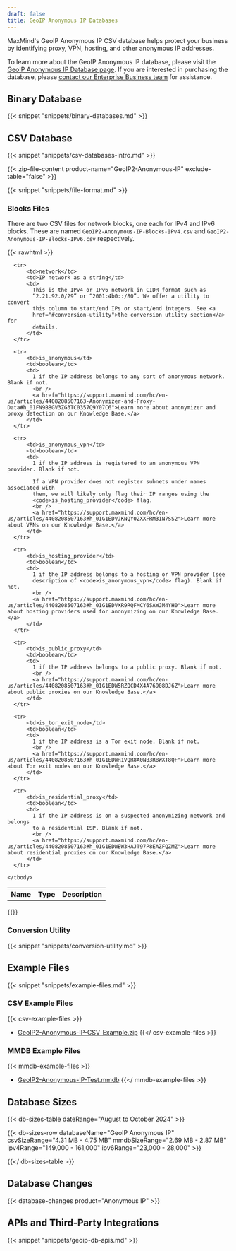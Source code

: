 ```yaml
---
draft: false
title: GeoIP Anonymous IP Databases
---
```


MaxMind's GeoIP Anonymous IP CSV database helps protect your business by
identifying proxy, VPN, hosting, and other anonymous IP addresses.

To learn more about the GeoIP Anonymous IP database, please visit the
[GeoIP Anonymous IP Database page](https://www.maxmind.com/en/solutions/geoip2-enterprise-product-suite/anonymous-ip-database).
If you are interested in purchasing the database, please
[contact our Enterprise Business team](https://www.maxmind.com/en/solutions/geoip2-enterprise-product-suite#signUp)
for assistance.

## Binary Database

{{< snippet "snippets/binary-databases.md" >}}

## CSV Database

{{< snippet "snippets/csv-databases-intro.md" >}}

{{< zip-file-content product-name="GeoIP2-Anonymous-IP" exclude-table="false" >}}

{{< snippet "snippets/file-format.md" >}}

### Blocks Files

There are two CSV files for network blocks, one each for IPv4 and IPv6 blocks.
These are named `GeoIP2-Anonymous-IP-Blocks-IPv4.csv` and
`GeoIP2-Anonymous-IP-Blocks-IPv6.csv` respectively.

{{< rawhtml >}}

<div class="table">
  <table>
    <tbody>
      <tr>
          <th>Name</th>
          <th>Type</th>
          <th>Description</th>
      </tr>

      <tr>
          <td>network</td>
          <td>IP network as a string</td>
          <td>
            This is the IPv4 or IPv6 network in CIDR format such as
            “2.21.92.0/29” or “2001:4b0::/80”. We offer a utility to convert
            this column to start/end IPs or start/end integers. See <a
            href="#conversion-utility">the conversion utility section</a> for
            details.
          </td>
      </tr>

      <tr>
          <td>is_anonymous</td>
          <td>boolean</td>
          <td>
            1 if the IP address belongs to any sort of anonymous network. Blank if not.
            <br />
            <a href="https://support.maxmind.com/hc/en-us/articles/4408208507163-Anonymizer-and-Proxy-Data#h_01FN9BBGV3ZG3TC0357Q9Y07C6">Learn more about anonymizer and proxy detection on our Knowledge Base.</a>
          </td>
      </tr>

      <tr>
          <td>is_anonymous_vpn</td>
          <td>boolean</td>
          <td>
            1 if the IP address is registered to an anonymous VPN provider. Blank if not.

            If a VPN provider does not register subnets under names associated with
            them, we will likely only flag their IP ranges using the
            <code>is_hosting_provider</code> flag.
            <br />
            <a href="https://support.maxmind.com/hc/en-us/articles/4408208507163#h_01G1EDVJKNQY02XXFRM31N7SS2">Learn more about VPNs on our Knowledge Base.</a>
          </td>
      </tr>

      <tr>
          <td>is_hosting_provider</td>
          <td>boolean</td>
          <td>
            1 if the IP address belongs to a hosting or VPN provider (see
            description of <code>is_anonymous_vpn</code> flag). Blank if not.
            <br />
            <a href="https://support.maxmind.com/hc/en-us/articles/4408208507163#h_01G1EDVXR9RQFMCY6SAWJM4YH0">Learn more about hosting providers used for anonymizing on our Knowledge Base.</a>
          </td>
      </tr>

      <tr>
          <td>is_public_proxy</td>
          <td>boolean</td>
          <td>
            1 if the IP address belongs to a public proxy. Blank if not.
            <br />
            <a href="https://support.maxmind.com/hc/en-us/articles/4408208507163#h_01G1EDW5RZQCD4X4A76908DJ6Z">Learn more about public proxies on our Knowledge Base.</a>
          </td>
      </tr>

      <tr>
          <td>is_tor_exit_node</td>
          <td>boolean</td>
          <td>
            1 if the IP address is a Tor exit node. Blank if not.
            <br />
            <a href="https://support.maxmind.com/hc/en-us/articles/4408208507163#h_01G1EDWR1VQR8A0NB3R8WXT8QF">Learn more about Tor exit nodes on our Knowledge Base.</a>
          </td>
      </tr>

      <tr>
          <td>is_residential_proxy</td>
          <td>boolean</td>
          <td>
            1 if the IP address is on a suspected anonymizing network and belongs
            to a residential ISP. Blank if not.
            <br />
            <a href="https://support.maxmind.com/hc/en-us/articles/4408208507163#h_01G1EDWEW3HAJT97P8EAZFQZMZ">Learn more about residential proxies on our Knowledge Base.</a>
          </td>
      </tr>

    </tbody>

  </table>
</div>
{{</ rawhtml >}}

### Conversion Utility

{{< snippet "snippets/conversion-utility.md" >}}

## Example Files

{{< snippet "snippets/example-files.md" >}}

### CSV Example Files

{{< csv-example-files >}}

- [GeoIP2-Anonymous-IP-CSV_Example.zip](/static/GeoIP2-Anonymous-IP-CSV_Example.zip)
  {{</ csv-example-files >}}

### MMDB Example Files

{{< mmdb-example-files >}}

- [GeoIP2-Anonymous-IP-Test.mmdb](https://github.com/maxmind/MaxMind-DB/blob/main/test-data/GeoIP2-Anonymous-IP-Test.mmdb)
  {{</ mmdb-example-files >}}

## Database Sizes

<!-- prettier-ignore-start -->
{{< db-sizes-table dateRange="August to October 2024" >}}

  {{< db-sizes-row
  databaseName="GeoIP Anonymous IP"
  csvSizeRange="4.31 MB - 4.75 MB"
  mmdbSizeRange="2.69 MB - 2.87 MB"
  ipv4Range="149,000 - 161,000"
  ipv6Range="23,000 - 28,000" >}}

{{</ db-sizes-table >}}
<!-- prettier-ignore-end -->

## Database Changes

{{< database-changes product="Anonymous IP" >}}

## APIs and Third-Party Integrations

{{< snippet "snippets/geoip-db-apis.md" >}}
